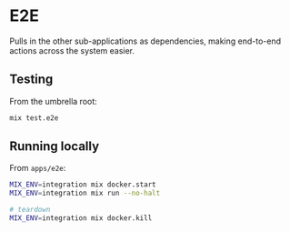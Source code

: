 # E2E

Pulls in the other sub-applications as dependencies, making end-to-end actions across the system easier.

## Testing

From the umbrella root:

```bash
mix test.e2e
```

## Running locally

From `apps/e2e`:

```bash
MIX_ENV=integration mix docker.start
MIX_ENV=integration mix run --no-halt

# teardown
MIX_ENV=integration mix docker.kill
```
